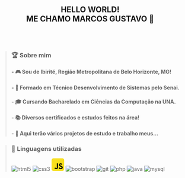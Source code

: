 ## <div align="center"> HELLO WORLD! <br> ME CHAMO MARCOS GUSTAVO  👋

<br> <br>
> ### 🏆 Sobre mim <br> 
>#### - 🎮 Sou de Ibirité, Região Metropolitana de Belo Horizonte, MG! ####
>#### - 🥇 Formado em Técnico Desenvolvimento de Sistemas pelo Senai. ####
>#### - 🎓 Cursando Bacharelado em Ciências da Computação na UNA. ####
>#### - 📚 Diversos certificados e estudos feitos na área! ####
>#### - 🎯 Aqui terão vários projetos de estudo e trabalho meus... ####

>### 🥇 Linguagens utilizadas <br>
  ><img src="https://cdn3.iconfinder.com/data/icons/popular-services-brands/512/html5-512.png" alt="html5" width="37" height="37"/>
  ><img src="https://cdn1.iconfinder.com/data/icons/social-media-logos-7/64/css-3-512.png" alt="css3" width="35" height="35"/>
><img src="https://github.com/micaeliteixeira/micaeliteixeira/blob/master/icons/javascript.png" alt="javascript" width="34" height="34"/>
 ><img src="https://icon-library.com/images/bootstrap-icon-png/bootstrap-icon-png-28.jpg" alt="bootstrap" width="35" height="35"/> 
  ><img src="https://git-scm.com/images/logos/downloads/Git-Icon-1788C.png" alt="git" width="33" height="33" />
  ><img src="https://php-cl.com/img/CORE-PHP-ADVANCED-20210817.png" alt="php" width="37" height="37"/>
><img src="https://cdn.iconscout.com/icon/free/png-256/free-java-2038875-1720088.png" alt="java" width="50" height="45" />  
  ><img src="https://www.freepnglogos.com/uploads/logo-mysql-png/logo-mysql-mysql-logo-png-images-are-download-crazypng-21.png" alt="mysql" width="37" height="37" />

